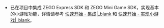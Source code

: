 - 已在项目中集成 ZEGO Express SDK 和 ZEGO Mini Game SDK，实现基本的小游戏功能，详情请参考 [快速开始 - 集成\|_blank](!ZegoMiniGameEngine-Integrate_SDK) 和 [快速开始 - 实现小游戏\|_blank](!ZegoMiniGameEngine-Implement_mini_games)。

